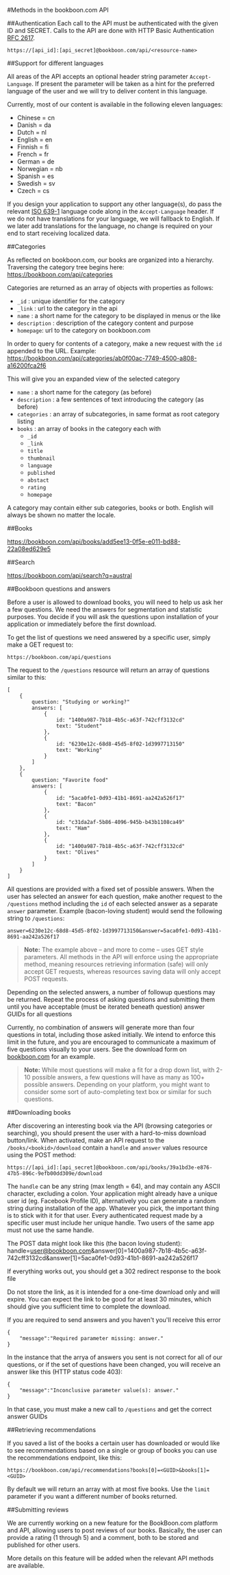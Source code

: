 #Methods in the bookboon.com API
 
##Authentication
Each call to the API must be authenticated with the given ID and SECRET. Calls to the API are done with HTTP Basic Authentication [RFC 2617](http://www.ietf.org/rfc/rfc2617.txt).

    https://[api_id]:[api_secret]@bookboon.com/api/<resource-name>
 
##Support for different languages

All areas of the API accepts an optional header string parameter `Accept-Language`. If present the parameter will be taken as a hint for the preferred language of the user and we will try to deliver content in this language.

Currently, most of our content is available in the following eleven languages:

  * Chinese = cn
  * Danish = da
  * Dutch = nl
  * English = en
  * Finnish = fi
  * French = fr
  * German = de
  * Norwegian = nb
  * Spanish = es
  * Swedish = sv
  * Czech = cs

If you design your application to support any other language(s), do pass the relevant [ISO 639-1](http://en.wikipedia.org/wiki/List_of_ISO_639-1_codes) language code along in the `Accept-Language` header. If we do not have translations for your language, we will fallback to English. If we later add translations for the language, no change is required on your end to start receiving localized data.

##Categories

As reflected on bookboon.com, our books are organized into a hierarchy. Traversing the category tree begins here: https://bookboon.com/api/categories

Categories are returned as an array of objects with properties as follows:

  * `_id` : unique identifier for the category
  * `_link` : url to the category in the api
  * `name` : a short name for the category to be displayed in menus or the like
  * `description` : description of the category content and purpose
  * `homepage`: url to the category on bookboon.com


In order to query for contents of a category, make a new request with the `id` appended to the URL. Example: https://bookboon.com/api/categories/ab0f00ac-7749-4500-a808-a16200fca2f6

This will give you an expanded view of the selected category

  * `name` : a short name for the category (as before)
  * `description` : a few sentences of text introducing the category (as before)
  * `categories` : an array of subcategories, in same format as root category listing
  * `books` : an array of books in the category each with
    - `_id`
    - `_link`
    - `title`
    - `thumbnail`
    - `language`
    - `published`
    - `abstact`
    - `rating`
    - `homepage`

A category may contain either sub categories, books or both. English will always be shown no matter the locale.

##Books

https://bookboon.com/api/books/add5ee13-0f5e-e011-bd88-22a08ed629e5

##Search

https://bookboon.com/api/search?q=austral

##Bookboon questions and answers

Before a user is allowed to download books, you will need to help us ask her a few questions. We need the answers for segmentation and statistic purposes. You decide if you will ask the questions upon installation of your application or immediately before the first download.

To get the list of questions we need answered by a specific user, simply make a GET request to:

    https://bookboon.com/api/questions

The request to the `/questions` resource will return an array of questions similar to this:

    [
        {
            question: "Studying or working?"
            answers: [
                {
                    id: "1400a987-7b18-4b5c-a63f-742cff3132cd"
                    text: "Student"
                },
                {
                    id: "6230e12c-68d8-45d5-8f02-1d3997713150"
                    text: "Working"
                }
            ]
        },
        {
            question: "Favorite food"
            answers: [
                {
                    id: "5aca0fe1-0d93-41b1-8691-aa242a526f17"
                    text: "Bacon"
                },
                {
                    id: "c31da2af-5b86-4096-945b-b43b1108ca49"
                    text: "Ham"
                },
                {
                    id: "1400a987-7b18-4b5c-a63f-742cff3132cd"
                    text: "Olives"
                }
            ]
        }
    ]

All questions are provided with a fixed set of possible answers. When the user has selected an answer for each question, make another request to the `/questions` method including the `id` of each selected answer as a separate `answer` parameter. Example (bacon-loving student) would send the following string to `/questions`:

    answer=6230e12c-68d8-45d5-8f02-1d3997713150&answer=5aca0fe1-0d93-41b1-8691-aa242a526f17

> **Note:** The example above – and more to come – uses GET style parameters. All methods in the API will enforce using the appropriate method, meaning resources retrieving information (safe) will only accept GET requests, whereas resources saving data will only accept POST requests.

Depending on the selected answers, a number of followup questions may be returned. Repeat the process of asking questions and submitting them until you have acceptable (must be iterated beneath question) answer GUIDs for all questions 

Currently, no combination of answers will generate more than four questions in total, including those asked initially. We intend to enforce this limit in the future, and you are encouraged to communicate a maximum of five questions visually to your users. See the download form on [bookboon.com](http://bookboon.com/) for an example.

> **Note:** While most questions will make a fit for a drop down list, with 2-10 possible answers, a few questions will have as many as 100+ possible answers. Depending on your platform, you might want to consider some sort of auto-completing text box or similar for such questions.


##Downloading books

After discovering an interesting book via the API (browsing categories or searching), you should present the user with a hard-to-miss download button/link. When activated, make an API request to the `/books/<bookid>/download` contain a `handle` and `answer` values resource using the POST method:

    https://[api_id]:[api_secret]@bookboon.com/api/books/39a1bd3e-e876-47b5-896c-9efb00dd309e/download

The `handle` can be any string (max length = 64), and may contain any ASCII character, excluding a colon. Your application might already have a unique user id (eg. Facebook Profile ID), alternatively you can generate a random string during installation of the app. Whatever you pick, the important thing is to stick with it for that user. Every authenticated request made by a specific user must include her unique handle. Two users of the same app must not use the same handle.

The POST data might look like this (the bacon loving student):
	handle=user@bookboon.com&answer[0]=1400a987-7b18-4b5c-a63f-742cff3132cd&answer[1]=5aca0fe1-0d93-41b1-8691-aa242a526f17

If everything works out, you should get a 302 redirect response to the book file 

Do not store the link, as it is intended for a one-time download only and will expire. You can expect the link to be good for at least 30 minutes, which should give you sufficient time to complete the download.

If you are required to send answers and you haven't you'll receive this error

    {
        "message":"Required parameter missing: answer."
    }

In the instance that the arrya of answers you sent is not correct for all of our questions, or if the set of questions have been changed, you will receive an answer like this (HTTP status code 403):

	{
		"message":"Inconclusive parameter value(s): answer."
	}
	
In that case, you must make a new call to `/questions` and get the correct answer GUIDs

##Retrieving recommendations

If you saved a list of the books a certain user has downloaded or would like to see recommendations based on a single or group of books you can use the recommendations endpoint, like this:

    https://bookboon.com/api/recommendations?books[0]=<GUID>&books[1]=<GUID>

By default we will return an array with at most five books. Use the `limit` parameter if you want a different number of books returned.

##Submitting reviews

We are currently working on a new feature for the BookBoon.com platform and API, allowing users to post reviews of our books. Basically, the user can provide a rating (1 through 5) and a comment, both to be stored and published for other users.

More details on this feature will be added when the relevant API methods are available.
